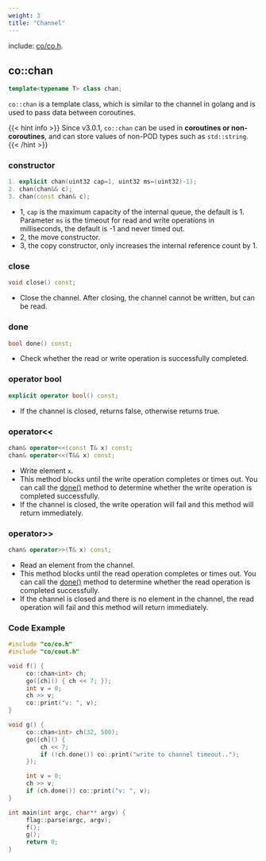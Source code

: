 ```yaml
---
weight: 3
title: "Channel"
---
```


include: [co/co.h](https://github.com/idealvin/coost/blob/master/include/co/co.h).


## co::chan

```cpp
template<typename T> class chan;
```

`co::chan` is a template class, which is similar to the channel in golang and is used to pass data between coroutines.

{{< hint info >}}
Since v3.0.1, `co::chan` can be used in **coroutines or non-coroutines**, and can store values ​​of non-POD types such as `std::string`.
{{< /hint >}}



### constructor

```cpp
1. explicit chan(uint32 cap=1, uint32 ms=(uint32)-1);
2. chan(chan&& c);
3. chan(const chan& c);
```

- 1, `cap` is the maximum capacity of the internal queue, the default is 1. Parameter `ms` is the timeout for read and write operations in milliseconds, the default is -1 and never timed out.
- 2, the move constructor.
- 3, the copy constructor, only increases the internal reference count by 1.



### close

```cpp
void close() const;
```

- Close the channel. After closing, the channel cannot be written, but can be read.



### done

```cpp
bool done() const;
```

- Check whether the read or write operation is successfully completed.



### operator bool

```cpp
explicit operator bool() const;
```

- If the channel is closed, returns false, otherwise returns true.



### operator<<

```cpp
chan& operator<<(const T& x) const;
chan& operator<<(T&& x) const;
```

- Write element `x`.
- This method blocks until the write operation completes or times out. You can call the [done()](#done) method to determine whether the write operation is completed successfully.
- If the channel is closed, the write operation will fail and this method will return immediately.



### operator>>

```cpp
chan& operator>>(T& x) const;
```

- Read an element from the channel.
- This method blocks until the read operation completes or times out. You can call the [done()](#done) method to determine whether the read operation is completed successfully.
- If the channel is closed and there is no element in the channel, the read operation will fail and this method will return immediately.



### Code Example

```cpp
#include "co/co.h"
#include "co/cout.h"

void f() {
     co::chan<int> ch;
     go([ch]() { ch << 7; });
     int v = 0;
     ch >> v;
     co::print("v: ", v);
}

void g() {
     co::chan<int> ch(32, 500);
     go([ch]() {
         ch << 7;
         if (!ch.done()) co::print("write to channel timeout..");
     });

     int v = 0;
     ch >> v;
     if (ch.done()) co::print("v: ", v);
}

int main(int argc, char** argv) {
     flag::parse(argc, argv);
     f();
     g();
     return 0;
}
```
